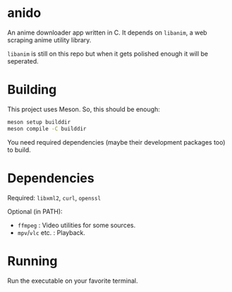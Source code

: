 # anido

An anime downloader app written in C. 
It depends on `libanim`, a web scraping anime utility library.

`libanim` is still on this repo but when it gets polished enough it will be seperated.

# Building 

This project uses Meson. So, this should be enough:
```sh
meson setup builddir
meson compile -C builddir
```

You need required dependencies (maybe their development packages too) to build.

# Dependencies

Required: `libxml2`, `curl`, `openssl`

Optional (in PATH):

- `ffmpeg` : Video utilities for some sources.
- `mpv`/`vlc` etc. : Playback.

# Running

Run the executable on your favorite terminal.

